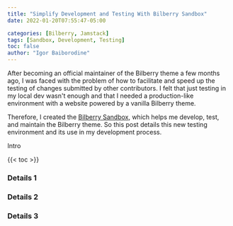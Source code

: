 ```yaml
---
title: "Simplify Development and Testing With Bilberry Sandbox"
date: 2022-01-20T07:55:47-05:00

categories: [Bilberry, Jamstack]
tags: [Sandbox, Development, Testing]
toc: false
author: "Igor Baiborodine"
---
```


After becoming an official maintainer of the Bilberry theme a few months ago, I was faced with the problem of how to facilitate and speed up the testing of changes submitted by other contributors. 
I felt that just testing in my local dev wasn't enough and that I needed a production-like environment with a website powered by a vanilla Bilberry theme.

Therefore, I created the [Bilberry Sandbox](https://www.bilberry-sandbox.kiroule.com/), which helps me develop, test, and maintain the Bilberry theme. 
So this post details this new testing environment and its use in my development process.

<!--more-->

Intro

{{< toc >}}

### Details 1
### Details 2
### Details 3

